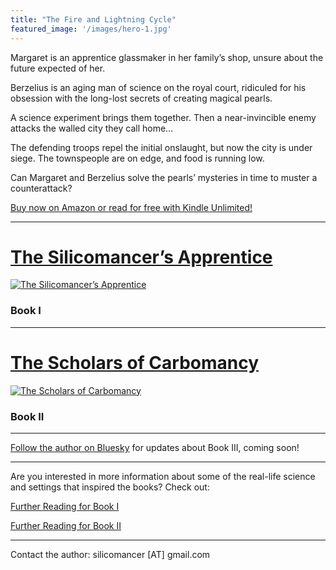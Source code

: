 ```yaml
---
title: "The Fire and Lightning Cycle"
featured_image: '/images/hero-1.jpg'
---
```

Margaret is an apprentice glassmaker in her family’s shop, unsure about the future expected of her.

Berzelius is an aging man of science on the royal court, ridiculed for his obsession with
the long-lost secrets of creating magical pearls.

A science experiment brings them together. Then a near-invincible enemy attacks the walled city they call home…

The defending troops repel the initial onslaught, but now the city is under siege.
The townspeople are on edge, and food is running low.

Can Margaret and Berzelius solve the pearls’ mysteries in time to muster a counterattack?

[Buy now on Amazon or read for free with Kindle Unlimited!](https://www.amazon.com/dp/B0BHH66P3D)

---

# [The Silicomancer’s Apprentice](https://www.amazon.com/dp/B0BHH66P3D)

[![The Silicomancer’s Apprentice](/images/cover-small.jpg)](https://www.amazon.com/dp/B0BHH66P3D)

### Book I

---

# [The Scholars of Carbomancy](https://www.amazon.com/dp/B0DDZKGP52)

[![The Scholars of Carbomancy](/images/cover-2-small.jpg)](https://www.amazon.com/dp/B0DDZKGP52)

### Book II

---

[Follow the author on Bluesky](https://silicomancer.bsky.social) for updates about Book III, coming soon!

---

Are you interested in more information about some of the real-life science and settings that inspired the books?
Check out:

[Further Reading for Book I](/further-reading)

[Further Reading for Book II](/further-reading-book-ii)

---

Contact the author: silicomancer [AT] gmail.com
